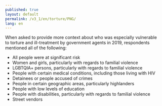 ```yaml
---
published: true
layout: default
permalink: /v3_1/en/torture/PNG/
lang: en
---
```

When asked to provide more context about who was especially vulnerable to torture and ill-treatment by government agents in 2019, respondents mentioned all of the following: 
- All people were at significant risk 
- Women and girls, particularly with regards to familial violence
- LGBTQIA+ persons, particularly with regards to familial violence
- People with certain medical conditions, including those living with HIV  
- Detainees or people accused of crimes  
- People in certain geographic areas, particularly highlanders  
- People with low levels of education 
- People with disabilities, particularly with regards to familial violence 
- Street vendors

